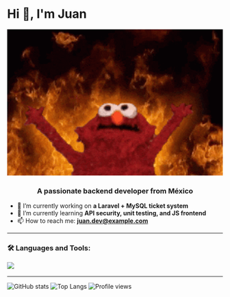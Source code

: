 
<h1>Hi 👋, I'm Juan</h1>
<p align="center">
  <img src="assets/meme-elmo.gif" alt="Elmo en el infierno" width="600" length="800"/>
</p>
<h3 align="center">A passionate backend developer from México</h3>

- 🔭 I’m currently working on **a Laravel + MySQL ticket system**
- 🌱 I’m currently learning **API security, unit testing, and JS frontend**
- 📫 How to reach me: **juan.dev@example.com**


---

### 🛠️ Languages and Tools:

<p>
  <img src="https://skillicons.dev/icons?i=laravel,mysql,php,html,css,vscode,git,github" />
</p>

---

![GitHub stats](https://github-readme-stats.vercel.app/api?username=JuanRios&show_icons=true&theme=tokyonight)
![Top Langs](https://github-readme-stats.vercel.app/api/top-langs/?username=JuanRios&layout=compact&theme=tokyonight)
![Profile views](https://komarev.com/ghpvc/?username=JuanRios&color=blue)
